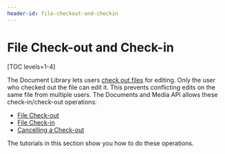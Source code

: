 ```yaml
---
header-id: file-checkout-and-checkin
---
```


# File Check-out and Check-in

[TOC levels=1-4]

The Document Library lets users 
[check out files](/docs/7-1/user/-/knowledge_base/u/checking-out-and-editing-files) 
for editing. Only the user who checked out the file can edit it. This prevents 
conflicting edits on the same file from multiple users. The Documents and Media
API allows these check-in/check-out operations: 

-   [File Check-out](/docs/7-1/tutorials/-/knowledge_base/t/file-checkout)
-   [File Check-in](/docs/7-1/tutorials/-/knowledge_base/t/file-checkin) 
-   [Cancelling a Check-out](/docs/7-1/tutorials/-/knowledge_base/t/cancelling-a-checkout)

The tutorials in this section show you how to do these operations. 

